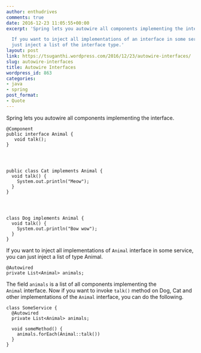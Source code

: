 ```yaml
---
author: enthudrives
comments: true
date: 2016-12-23 11:05:55+00:00
excerpt: 'Spring lets you autowire all components implementing the interface.

  If you want to inject all implementations of an interface in some service, you can
  just inject a list of the interface type.'
layout: post
link: https://tsuganthi.wordpress.com/2016/12/23/autowire-interfaces/
slug: autowire-interfaces
title: Autowire Interfaces
wordpress_id: 863
categories:
- java
- spring
post_format:
- Quote
---
```


Spring lets you autowire all components implementing the interface.

    
    @Component
    public interface Animal {
       void talk();
    }



    
    public class Cat implements Animal {
      void talk() {
        System.out.println("Meow");
      }
    }



    
    class Dog implements Animal {
      void talk() {
        System.out.println("Bow wow");
      }
    }


If you want to inject all implementations of `Animal` interface in some service, you can just inject a list of type Animal.

    
    @Autowired
    private List<Animal> animals;


The field `animals` is a list of all components implementing the `Animal` interface. Now if you want to invoke `talk()` method on Dog, Cat and other implementations of the `Animal` interface, you can do the following.

    
    class SomeService {
      @Autowired
      private List<Animal> animals;
    
      void someMethod() {
        animals.forEach(Animal::talk())
      }
    }




